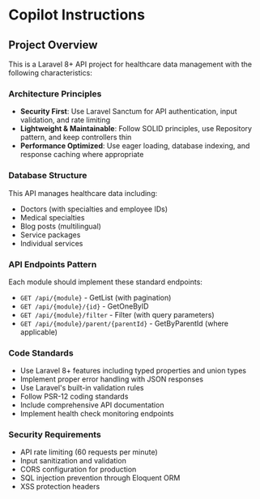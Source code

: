# Copilot Instructions

<!-- Use this file to provide workspace-specific custom instructions to Copilot. For more details, visit https://code.visualstudio.com/docs/copilot/copilot-customization#_use-a-githubcopilotinstructionsmd-file -->

## Project Overview
This is a Laravel 8+ API project for healthcare data management with the following characteristics:

### Architecture Principles
- **Security First**: Use Laravel Sanctum for API authentication, input validation, and rate limiting
- **Lightweight & Maintainable**: Follow SOLID principles, use Repository pattern, and keep controllers thin
- **Performance Optimized**: Use eager loading, database indexing, and response caching where appropriate

### Database Structure
This API manages healthcare data including:
- Doctors (with specialties and employee IDs)
- Medical specialties 
- Blog posts (multilingual)
- Service packages
- Individual services

### API Endpoints Pattern
Each module should implement these standard endpoints:
- `GET /api/{module}` - GetList (with pagination)
- `GET /api/{module}/{id}` - GetOneByID
- `GET /api/{module}/filter` - Filter (with query parameters)
- `GET /api/{module}/parent/{parentId}` - GetByParentId (where applicable)

### Code Standards
- Use Laravel 8+ features including typed properties and union types
- Implement proper error handling with JSON responses
- Use Laravel's built-in validation rules
- Follow PSR-12 coding standards
- Include comprehensive API documentation
- Implement health check monitoring endpoints

### Security Requirements
- API rate limiting (60 requests per minute)
- Input sanitization and validation
- CORS configuration for production
- SQL injection prevention through Eloquent ORM
- XSS protection headers
